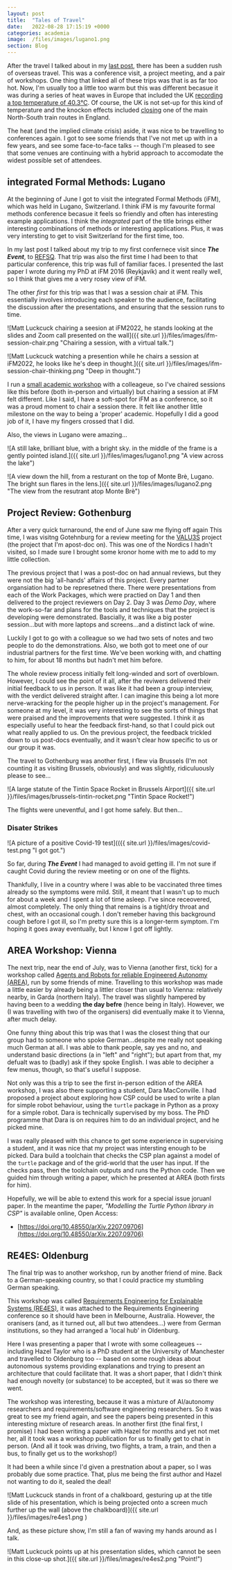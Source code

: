 ```yaml
---
layout: post
title:  "Tales of Travel"
date:   2022-08-28 17:15:19 +0000
categories: academia
image:  /files/images/lugano1.png
section: Blog
---
```


After the travel I talked about in my [last post](/mini-mega-march), there has been a sudden rush of overseas travel.
This was a conference visit, a project meeting, and a pair of workshops. One thing that linked all of these trips was that is as far too hot. Now, I'm usually too a little too warm but this was different becasue it was during a series of heat waves in Europe that included the UK [recording a top temperature of 40.3℃](https://www.bbc.co.uk/news/world-europe-62224157). Of course, the UK is not set-up for this kind of temperature and the knockon effects included [closing](https://www.networkrail.co.uk/stories/red-weather-warning-east-coast-main-line-to-close/) one of the main North-South train routes in England.

The heat (and the implied climate crisis) aside, it was nice to be travelling to conferences again. I got to see some friends that I've not met up with in a few years, and see some face-to-face talks -- though I'm pleased to see that some venues are continuing with a hybrid approach to accomodate the widest possible set of attendees.

## integrated Formal Methods: Lugano

At the beginning of June I got to visit the integrated Formal Methods (iFM), which was held in Lugano, Switzerland.
I think iFM is my favourite formal methods conference becasue it feels so friendly and often has interesting example applications. I think the _integrated_ part of the title brings either interesting combinations of methods or interesting applications. Plus, it was very intersting to get to visit Switzerland for the first time, too.

In my last post I talked about my trip to my first confernece visit since  _**The Event**_, to [REFSQ](/mini-mega-march#an-in-person-conference). That trip was also the first time I had been to that particular conference, this trip was full of familiar faces. I presented the last paper I wrote during my PhD at iFM 2016 (Reykjavík) and it went really well, so I think that gives me a very rosey view of iFM.

The other _first_ for this trip was that I was a session chair at iFM. This essentially involves introducing each speaker to the audience, facilitating the discussion after the presentations, and ensuring that the session runs to time.

![Matt Luckcuck chairing a seesion at iFM2022, he stands looking at the slides and Zoom call presented on the wall]({{ site.url }}/files/images/ifm-session-chair.png "Chairing a session, with a virtual talk.")

![Matt Luckcuck watching a presention while he chairs a session at iFM2022, he looks like he's deep in thought.]({{ site.url }}/files/images/ifm-session-chair-thinking.png "Deep in thought.")


I run a [small academic workshop](hhtps://www.fmasworkshop.github.io) with a colleageue, so I've chaired sessions like this before (both in-person and virtually) but chairing a session at iFM felt different. Like I said, I have a soft-spot for iFM as a conference, so it was a proud moment to chair a session there. It felt like another little milestone on the way to being a 'proper' academic. Hopefully I did a good job of it, I have my fingers crossed that I did.

Also, the views in Lugano were amazing...

![A still lake, brilliant blue, with a bright sky. in the middle of the frame is a gently pointed island.]({{ site.url }}/files/images/lugano1.png "A view across the lake")

![A view down the hill, from a resturant on the top of Monte Brè, Lugano. The bright sun flares in the lens.]({{ site.url }}/files/images/lugano2.png "The view from the resutrant atop Monte Brè")

## Project Review: Gothenburg

After a very quick turnaround, the end of June saw me flying off again This time, I was visitng Gotehnburg for a review meeting for the [VALU3S](https://valu3s.eu/) project (the project that I'm apost-doc on). This was one of the Nordics I hadn't visited, so I made sure I brought some kronor home with me to add to my little collection.

The previous project that I was a post-doc on had annual reviews, but they were not the big 'all-hands' affairs of this project. Every partner organsiation had to be represetned there. There were presentations from each of the Work Packages, which were practied on Day 1 and then delivered to the project reviewers on Day 2. Day 3 was _Demo Day_, where the work-so-far and plans for the tools and techniques that the project is developing were demonstrated. Bascially, it was like a big poster session...but with more laptops and screens...and a distinct lack of wine.

Luckily I got to go with a colleague so we had two sets of notes and two people to do the demonstrations. Also, we both got to meet one of our industrial partners for the first time. We've been working with, and chatting to him, for about 18 months but hadn't met him before.

The whole review process initially felt long-winded and sort of overblown. However, I could see the point of it all, after the reviwers delivered their initial feedback to us in person. It was like it had been a group interview, with the verdict delivered straight after. I can imagine this being a lot more nerve-wracking for the people higher up in the project's management. For someone at my level, it was very interesting to see the sorts of things that were praised and the improvements that were suggested. I think it as especially useful to hear the feedback first-hand, so that I could pick out what really applied to us. On the previous project, the feedback trickled down to us post-docs eventually, and it wasn't clear how specific to us or our group it was.

The travel to Gothenburg was another first, I flew via Brussels (I'm not counting it as visiting Brussels, obviously) and was slightly, ridiculuously please to see...

![A large statute of the Tintin Space Rocket in Brussels Airport]({{ site.url }}/files/images/brussels-tintin-rocket.png "Tintin Space Rocket!")

The flights were uneventful, and I got home safely.
But then...

### Disater Strikes

![A picture of a positive Covid-19 test](({{ site.url }}/files/images/covid-test.png "I got got.")

So far, during  _**The Event**_ I had managed to avoid getting ill. I'm not sure if caught Covid during the review meeting or on one of the flights.

Thankfully, I live in a country where I was able to be vaccinated three times already so the symptoms were mild. Still, it meant that I wasn't up to much for about a week and I spent a lot of time asleep. I've since receovered, almost completely. The only thing that remains is a tight/dry throat and chest, with an occasional cough. I don't remeber having this background cough before I got ill, so I'm pretty sure this is a longer-term symptom. I'm hoping it goes away eventually, but I know I got off lightly.



## AREA Workshop: Vienna

The next trip, near the end of July, was to Vienna (another first, tick) for a workshop called [Agents and Robots for reliable Engineered Autonomy (AREA)](https://areaworkshop.github.io/AREA2022), run by some friends of mine. Travelling to this workshop was made a little easier by already being a littler closer than usual to Vienna: relatively nearby, in Garda (northern Italy). The travel was slightly hampered by having been to a wedding **the day befre** (hence being in Italy). However, we (I was travelling with two of the organisers) did eventually make it to Vienna, after much delay.

One funny thing about this trip was that I was the closest thing that our group had to someone who spoke German...despite me really not speaking much German at all. I was able to thank people, say yes and no, and understand basic directions (a in "left" and "right"); but apart from that, my defualt was to (badly) ask if they spoke English. I was able to decipher a few menus, though, so that's useful I suppose.

Not only was this a trip to see the first in-person edition of the AREA workshop, I was also there supporting a student, Dara MacConville. I had proposed a project about exploring how CSP could be used to write a plan for simple robot behaviour, using the `turtle` package in Python as a proxy for a simple robot. Dara is technically supervised by my boss. The PhD programme that Dara is on requires him to do an individual project, and he picked mine.

I was really pleased with this chance to get some experience in supervising a student, and it was nice that my project was intersting enough to be picked. Dara build a toolchain that checks the CSP plan against a model of the `turtle` package and of the grid-world that the user has input. If the checks pass, then the toolchain outputs and runs the Python code. Then we guided him through writing a paper, which he presented at AREA (both firsts for him).

Hopefully, we will be able to extend this work for a special issue joruanl paper. In the meantime the paper, _"Modelling the Turtle Python library in CSP"_ is available online, Open Access:
* [https://doi.org/10.48550/arXiv.2207.09706](https://doi.org/10.48550/arXiv.2207.09706)


## RE4ES: Oldenburg

The final trip was to another workshop, run by another friend of mine. Back to a German-speaking country, so that I could practice my stumbling German speaking.

This workshop was called [Requirements Engineering for Explainable Systems (RE4ES)](https://re4es.se.uni-hannover.de/program-2022/), it was attached to the Requirements Engineering conference so it should have been in Melbourne, Australia. However, the oranisers (and, as it turned out, all but two attendees...) were from German institutions, so they had arranged a 'local hub' in Oldenburg.

Here I was presenting a paper that I wrote with some colleageues -- including Hazel Taylor who is a PhD student at the University of Manchester and travelled to Oldenburg too -- based on some rough ideas about autonomous systems providing explanations and trying to present an architecture that could facilitate that. It was a short paper, that I didn't think had enough novelty (or substance) to be accepted, but it was so there we went.

The workshop was interesting, because it was a mixture of AI/autonomy researchers and requirements/software engineering researchers. So it was great to see my friend again, and see the papers being presented in this interesting mixture of research areas. In another first (the final first, I promise) I had been writing a paper with Hazel for months and yet not met her, all it took was a workshop publication for us to finally get to chat in person. (And all it took was driving, two flights, a tram, a train, and then a bus, to finally get us to the workshop!)

It had been a while since I'd given a prestnation about a paper, so I was probably due some practice. That, plus me being the first author and Hazel not wanting to do it, sealed the deal!

![Matt Luckcuck stands in front of a chalkboard, gesturing up at the title slide of his presentation, which is being projected onto a screen much further up the wall (above the chalkboard)]({{ site.url }}/files/images/re4es1.png )

And, as these picture show, I'm still a fan of waving my hands around as I talk.

![Matt Luckcuck points up at his presentation slides, which cannot be seen in this close-up shot.]({{ site.url }}/files/images/re4es2.png "Point!")
